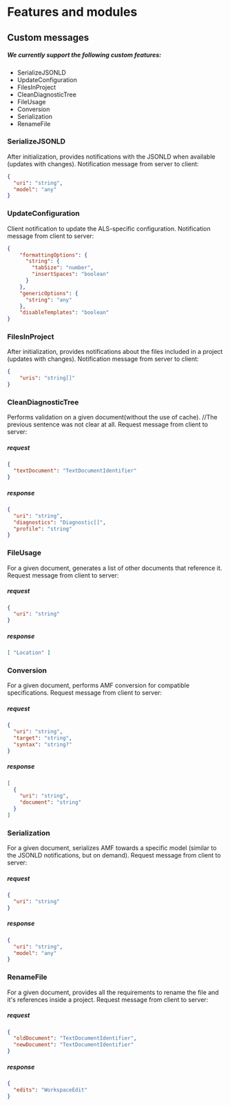 # Features and modules
## Custom messages
##### We currently support the following custom features:
- SerializeJSONLD
- UpdateConfiguration
- FilesInProject
- CleanDiagnosticTree
- FileUsage
- Conversion
- Serialization
- RenameFile


### SerializeJSONLD
After initialization, provides notifications with the JSONLD when available (updates with changes).
Notification message from server to client:
```json
{
  "uri": "string",
  "model": "any"
}
```

### UpdateConfiguration
Client notification to update the ALS-specific configuration.
Notification message from client to server:
```json
{
    "formattingOptions": {
      "string": {
        "tabSize": "number",
        "insertSpaces": "boolean"
      }
    },
    "genericOptions": {
      "string": "any"
    },              
    "disableTemplates": "boolean"
}
```


### FilesInProject
After initialization, provides notifications about the files included in a project (updates with changes).
Notification message from server to client:
```json
{
    "uris": "string[]"
}
```


### CleanDiagnosticTree
Performs validation on a given document(without the use of cache).
//The previous sentence was not clear at all.
Request message from client to server:
##### request
```json
{
  "textDocument": "TextDocumentIdentifier"
}
```
##### response
```json
{
  "uri": "string",
  "diagnostics": "Diagnostic[]",
  "profile": "string"
}
```


### FileUsage
For a given document, generates a list of other documents that reference it.
Request message from client to server:
##### request
```json
{
  "uri": "string"
}
```
##### response
```json
[ "Location" ]
```


### Conversion
For a given document, performs AMF conversion for compatible specifications.
Request message from client to server:
##### request
```json
{
  "uri": "string",
  "target": "string",          
  "syntax": "string?"
}
```
##### response
```json
[
  {
    "uri": "string",
    "document": "string"
  }
]
```


### Serialization
For a given document, serializes AMF towards a specific model (similar to the JSONLD notifications, but on demand).
Request message from client to server:
##### request
```json
{
  "uri": "string"
}
```
##### response
```json
{
  "uri": "string",
  "model": "any"
}
```


### RenameFile
For a given document, provides all the requirements to rename the file and it's references inside a project.
Request message from client to server:
##### request
```json
{
  "oldDocument": "TextDocumentIdentifier",
  "newDocument": "TextDocumentIdentifier"
}
```
##### response
```json
{
  "edits": "WorkspaceEdit"
}
```
